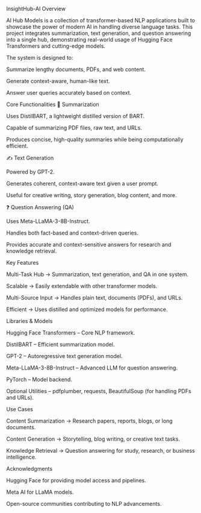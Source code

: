 InsightHub-AI
Overview

AI Hub Models is a collection of transformer-based NLP applications built to showcase the power of modern AI in handling diverse language tasks.
This project integrates summarization, text generation, and question answering into a single hub, demonstrating real-world usage of Hugging Face Transformers and cutting-edge models.

The system is designed to:

Summarize lengthy documents, PDFs, and web content.

Generate context-aware, human-like text.

Answer user queries accurately based on context.

Core Functionalities
📄 Summarization

Uses DistilBART, a lightweight distilled version of BART.

Capable of summarizing PDF files, raw text, and URLs.

Produces concise, high-quality summaries while being computationally efficient.

✍️ Text Generation

Powered by GPT-2.

Generates coherent, context-aware text given a user prompt.

Useful for creative writing, story generation, blog content, and more.

❓ Question Answering (QA)

Uses Meta-LLaMA-3-8B-Instruct.

Handles both fact-based and context-driven queries.

Provides accurate and context-sensitive answers for research and knowledge retrieval.

Key Features

Multi-Task Hub → Summarization, text generation, and QA in one system.

Scalable → Easily extendable with other transformer models.

Multi-Source Input → Handles plain text, documents (PDFs), and URLs.

Efficient → Uses distilled and optimized models for performance.


Libraries & Models

Hugging Face Transformers – Core NLP framework.

DistilBART – Efficient summarization model.

GPT-2 – Autoregressive text generation model.

Meta-LLaMA-3-8B-Instruct – Advanced LLM for question answering.

PyTorch – Model backend.

Optional Utilities – pdfplumber, requests, BeautifulSoup (for handling PDFs and URLs).

Use Cases

Content Summarization → Research papers, reports, blogs, or long documents.

Content Generation → Storytelling, blog writing, or creative text tasks.

Knowledge Retrieval → Question answering for study, research, or business intelligence.

Acknowledgments

Hugging Face for providing model access and pipelines.

Meta AI for LLaMA models.

Open-source communities contributing to NLP advancements.
